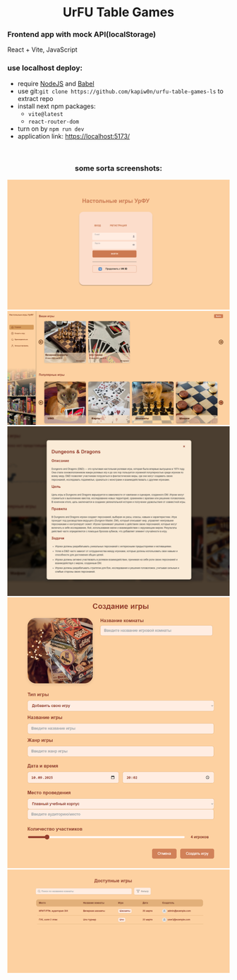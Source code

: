 <h1 align="center">UrFU Table Games</h1>

<h3>Frontend app with mock API(localStorage)</h3>
React + Vite, JavaScript
<br>

<h3>use localhost deploy:</h3>
<ul>
<li>require <a href = "https://nodejs.org/en/download">NodeJS</a> and <a href = "https://babeljs.io/setup#installation">Babel</a></li>
<li>use git:<code>git clone https://github.com/kapiw0n/urfu-table-games-ls</code> to extract repo</li>
<li>install next npm packages:<ul>
  <li><code>vite@latest</code></li>
  <li><code>react-router-dom</code></li>
  </ul></li>
  <li>turn on by <code>npm run dev</code></li>
  <li>application link: <a href = "https://localhost:5173/">https://localhost:5173/</a></li>
</ul>
<br>

<h3 align="center">some sorta screenshots:</h3>
<div align="center">
  <img src = ".github/workflows/screenshot1.png">
  <img src = ".github/workflows/screenshot2.png">
  <img src = ".github/workflows/screenshot3.png">
  <img src = ".github/workflows/screenshot4.png">
  <img src = ".github/workflows/screenshot5.png">
</div>
